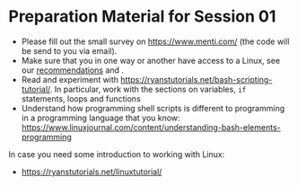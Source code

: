 # Preparation Material for Session 01

  - Please fill out the small survey on https://www.menti.com/ (the code will be send to you via email).
  - Make sure that you in one way or another have access to a Linux, see our [recommendations](https://github.com/itu-devops/lecture_notes#recommendation) and [](../session_00/README.adoc).
  - Read and experiment with https://ryanstutorials.net/bash-scripting-tutorial/. In particular, work with the sections on variables, `if` statements, loops and functions
  - Understand how programming shell scripts is different to programming in a programming language that you know: https://www.linuxjournal.com/content/understanding-bash-elements-programming

In case you need some introduction to working with Linux:
  - https://ryanstutorials.net/linuxtutorial/
